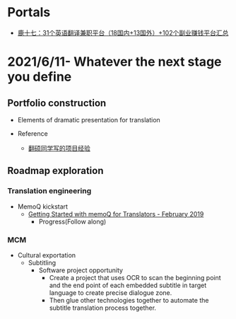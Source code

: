 # Portals
- [鹿十七：31个英语翻译兼职平台（18国内+13国外）+102个副业赚钱平台汇总](https://zhuanlan.zhihu.com/p/266553719)

# 2021/6/11- Whatever the next stage you define
## Portfolio construction
- Elements of dramatic presentation for translation

- Reference
  - [翻硕同学写的项目经验](https://zhuanlan.zhihu.com/p/98064249)


## Roadmap exploration
### Translation engineering
- MemoQ kickstart
  - [Getting Started with memoQ for Translators - February 2019](https://www.youtube.com/watch?v=2KGkCxPHL9s)
    - Progress(Follow along)

### MCM
- Cultural exportation
  - Subtitling
    - Software project opportunity
      - Create a project that uses OCR to scan the beginning point and the end point of each embedded subtitle in target language to create precise dialogue zone.
      - Then glue other technologies together to automate the subtitle translation process together.

